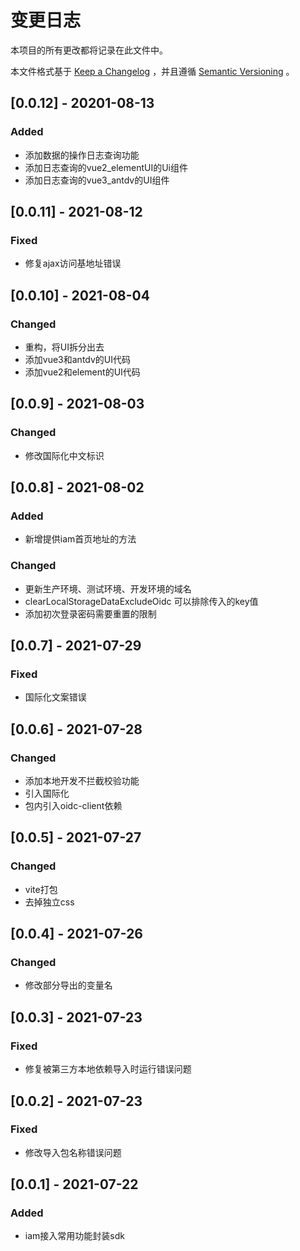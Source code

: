 # 变更日志

本项目的所有更改都将记录在此文件中。

本文件格式基于 [Keep a Changelog](https://keepachangelog.com/zh-CN/1.0.0/) ，并且遵循 [Semantic Versioning](https://semver.org/spec/v2.0.0.html) 。
## [0.0.12] - 20201-08-13
### Added
* 添加数据的操作日志查询功能
* 添加日志查询的vue2_elementUI的Ui组件
* 添加日志查询的vue3_antdv的UI组件

## [0.0.11] - 2021-08-12
### Fixed
* 修复ajax访问基地址错误

## [0.0.10] - 2021-08-04
### Changed
* 重构，将UI拆分出去
* 添加vue3和antdv的UI代码
* 添加vue2和element的UI代码

## [0.0.9] - 2021-08-03
### Changed
* 修改国际化中文标识

## [0.0.8] - 2021-08-02
### Added
* 新增提供iam首页地址的方法
### Changed
* 更新生产环境、测试环境、开发环境的域名
* clearLocalStorageDataExcludeOidc 可以排除传入的key值
* 添加初次登录密码需要重置的限制


## [0.0.7] - 2021-07-29
### Fixed
* 国际化文案错误


## [0.0.6] - 2021-07-28
### Changed
* 添加本地开发不拦截校验功能
* 引入国际化
* 包内引入oidc-client依赖


## [0.0.5] - 2021-07-27
### Changed
* vite打包
* 去掉独立css


## [0.0.4] - 2021-07-26
### Changed
* 修改部分导出的变量名


## [0.0.3] - 2021-07-23
### Fixed
* 修复被第三方本地依赖导入时运行错误问题


## [0.0.2] - 2021-07-23
### Fixed
* 修改导入包名称错误问题


## [0.0.1] - 2021-07-22
### Added
* iam接入常用功能封装sdk
